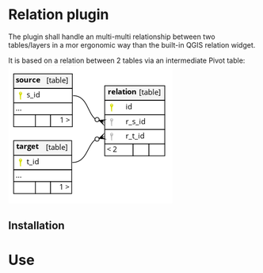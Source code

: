 # Relation plugin

The plugin shall handle an multi-multi relationship between two tables/layers in a mor ergonomic way than the built-in QGIS relation widget.

It is based on a relation between 2 tables via an intermediate Pivot table:
![Relationship diagram](relation.png "Relationship diagram")

## Installation

# Use
